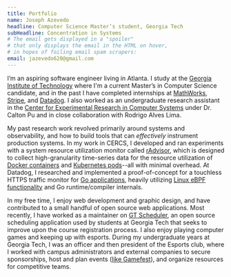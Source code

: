 ```yaml
---
title: Portfolio
name: Joseph Azevedo
headline: Computer Science Master’s student, Georgia Tech
subHeadline: Concentration in Systems
# The email gets displayed in a "spoiler"
# that only displays the email in the HTML on hover,
# in hopes of foiling email spam scrapers:
email: jazevedo620@gmail.com
---
```


I’m an aspiring software engineer living in Atlanta.
I study at the [Georgia Institute of Technology](https://www.gatech.edu/)
where I'm a current Master’s in Computer Science candidate,
and in the past I have completed internships at
[MathWorks](https://www.mathworks.com/), [Stripe](https://stripe.com/),
and [Datadog](https://www.datadoghq.com/).
I also worked as an undergraduate research assistant
in the [Center for Experimental Research in Computer Systems](https://www.cercs.gatech.edu/www.cercs.gatech.edu/index.html)
under Dr. Calton Pu and in close collaboration with Rodrigo Alves Lima.

My past research work revolved primarily around systems and observability,
and how to build tools that can _effectively_ instrument production systems.
In my work in CERCS, I developed and ran experiments
with a system resource utilization monitor called
[rAdvisor](https://github.com/elba-docker/radvisor),
which is designed to collect high-granularity time-series data
for the resource utilization of
[Docker containers](https://www.docker.com/resources/what-container) and
[Kubernetes pods](https://kubernetes.io/docs/concepts/workloads/pods/)--all with minimal overhead.
At Datadog, I researched and implemented a proof-of-concept
for a touchless HTTPS traffic monitor for [Go applications](https://go.dev/),
heavily utilizing [Linux eBPF functionality](https://ebpf.io/)
and Go runtime/compiler internals.

In my free time, I enjoy web development and graphic design,
and have contributed to a small handful of open source web applications.
Most recently, I have worked as a maintainer on
[GT Scheduler](https://github.com/gt-scheduler/website),
an open source scheduling application used by students at Georgia Tech
that seeks to improve upon the course registration process.
I also enjoy playing computer games and keeping up with esports.
During my undergraduate years at Georgia Tech,
I was an officer and then president of the Esports club,
where I worked with campus administrators and external companies
to secure sponsorships, host and plan events
([like Gamefest](https://web.archive.org/web/20190511140843/https://gamefest.gg/)),
and organize resources for competitive teams.

